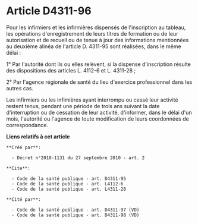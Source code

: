 # Article D4311-96

Pour les infirmiers et les infirmières dispensés de l'inscription au tableau, les opérations d'enregistrement de leurs titres
de formation ou de leur autorisation et de recueil ou de tenue à jour des informations mentionnées au deuxième alinéa de
l'article D. 4311-95 sont réalisées, dans le même délai : 

1° Par l'autorité dont ils ou elles relèvent, si la dispense d'inscription résulte des dispositions des articles L. 4112-6 et
L. 4311-28 ; 

2° Par l'agence régionale de santé du lieu d'exercice professionnel dans les autres cas. 

Les infirmiers ou les infimières ayant interrompu ou cessé leur activité restent tenus, pendant une période de trois ans
suivant la date d'interruption ou de cessation de leur activité, d'informer, dans le délai d'un mois, l'autorité ou l'agence
de toute modification de leurs coordonnées de correspondance.

**Liens relatifs à cet article**

	**Créé par**:

	  - Décret n°2010-1131 du 27 septembre 2010 - art. 2

	**Cite**:

	  - Code de la santé publique - art. D4311-95
	  - Code de la santé publique - art. L4112-6
	  - Code de la santé publique - art. L4311-28

	**Cité par**:

	  - Code de la santé publique - art. D4311-97 (VD)
	  - Code de la santé publique - art. D4311-98 (VD)
